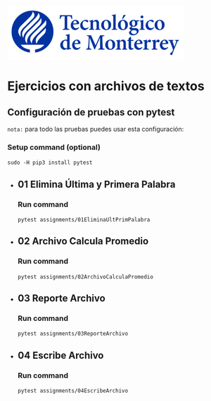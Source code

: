 ![Tec de Monterrey](images/logotecmty.png)
# Ejercicios con archivos de textos

## Configuración de pruebas con **pytest**

`nota:` para todo las pruebas puedes usar esta configuración:
### Setup command (optional)
```
sudo -H pip3 install pytest
```
- ## 01 Elimina Última y Primera Palabra
    ### Run command
    ```
    pytest assignments/01EliminaUltPrimPalabra
    ```

- ## 02 Archivo Calcula Promedio
    ### Run command
    ```
    pytest assignments/02ArchivoCalculaPromedio
    ```

- ## 03 Reporte Archivo
    ### Run command
    ```
    pytest assignments/03ReporteArchivo
    ```

- ## 04 Escribe Archivo
    ### Run command
    ```
    pytest assignments/04EscribeArchivo
    ```
